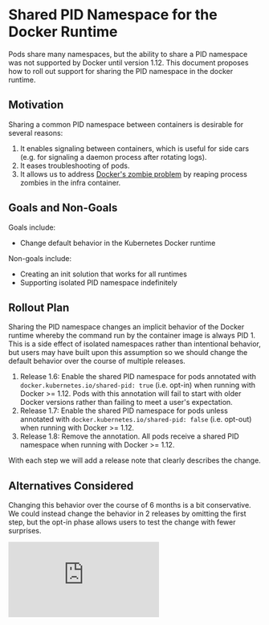 # Shared PID Namespace for the Docker Runtime

Pods share many namespaces, but the ability to share a PID namespace was not
supported by Docker until version 1.12. This document proposes how to roll out
support for sharing the PID namespace in the docker runtime.

## Motivation

Sharing a common PID namespace between containers is desirable for several
reasons:

  1. It enables signaling between containers, which is useful for side cars
     (e.g. for signaling a daemon process after rotating logs).
  2. It eases troubleshooting of pods.
  3. It allows us to address [Docker's zombie problem][1] by reaping process
     zombies in the infra container.

## Goals and Non-Goals

Goals include:
  - Change default behavior in the Kubernetes Docker runtime

Non-goals include:
  - Creating an init solution that works for all runtimes
  - Supporting isolated PID namespace indefinitely

## Rollout Plan

Sharing the PID namespace changes an implicit behavior of the Docker runtime
whereby the command run by the container image is always PID 1. This is a side
effect of isolated namespaces rather than intentional behavior, but users may
have built upon this assumption so we should change the default behavior over
the course of multiple releases.

  1. Release 1.6: Enable the shared PID namespace for pods annotated with
     `docker.kubernetes.io/shared-pid: true` (i.e. opt-in) when running with
     Docker >= 1.12. Pods with this annotation will fail to start with older
     Docker versions rather than failing to meet a user's expectation.
  2. Release 1.7: Enable the shared PID namespace for pods unless annotated
     with `docker.kubernetes.io/shared-pid: false` (i.e. opt-out) when running
     with Docker >= 1.12.
  3. Release 1.8: Remove the annotation. All pods receive a shared PID
     namespace when running with Docker >= 1.12.

With each step we will add a release note that clearly describes the change.

## Alternatives Considered

Changing this behavior over the course of 6 months is a bit conservative. We
could instead change the behavior in 2 releases by omitting the first step, but
the opt-in phase allows users to test the change with fewer surprises.

[1]: https://blog.phusion.nl/2015/01/20/docker-and-the-pid-1-zombie-reaping-problem/


<!-- BEGIN MUNGE: GENERATED_ANALYTICS -->
[![Analytics](https://kubernetes-site.appspot.com/UA-36037335-10/GitHub/docs/proposals/pod-pid-namespace.md?pixel)]()
<!-- END MUNGE: GENERATED_ANALYTICS -->

